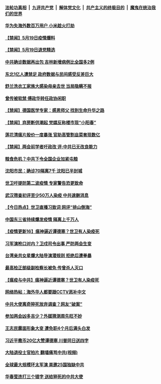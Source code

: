####  [法轮功真相](../../../../basic/blob/master/README.md?t=05200748) &nbsp;|&nbsp; [九评共产党](../../../../9ping.md/blob/master/README.md?t=05200748) &nbsp;|&nbsp; [解体党文化](../../../../jtdwh.md/blob/master/README.md?t=05200748)  &nbsp;|&nbsp; [共产主义的终极目的](../../../../gczydzjmd.md/blob/master/README.md?t=05200748) &nbsp;|&nbsp; [魔鬼在统治我们的世界](../../../../mgztzwmdsj.md/blob/master/README.md?t=05200748) 

#### [华为失海外数百万用户 小米趁火打劫](../pages/prog204/a102851145.md?t=05200748) 

#### [【禁闻】5月19日疫情爆料](../pages/prog204/a102851095.md?t=05200748) 

#### [【禁闻】5月19日退党精选](../pages/prog204/a102851083.md?t=05200748) 

#### [中共确诊数据再出包 吉林新增病例比全国多2例](../pages/prog204/a102850957.md?t=05200748) 

#### [东北1亿人遭禁足 政府数据与民间感受反差巨大](../pages/prog204/a102851050.md?t=05200748) 

#### [舒兰洗衣工家族大感染母亲去世 当局隐瞒不报](../pages/prog204/a102850995.md?t=05200748) 

#### [曾传被软禁 傅政华转任政协闲职](../pages/prog204/a102850987.md?t=05200748) 

#### [【禁闻】德国医学专家：感恩师父  找到生命升华之路](../pages/prog204/a102850988.md?t=05200748) 

#### [【禁闻】弃房断供潮起 党媒反称楼市现“小阳春”](../pages/prog204/a102850968.md?t=05200748) 

#### [莲花清瘟片股价一度暴涨 官助高管割韭菜套现数亿](../pages/prog204/a102850961.md?t=05200748) 

#### [【禁闻】两会前学者吁政改 评:中共已无改良能力](../pages/prog204/a102850958.md?t=05200748) 

#### [粮食危机？中共下令全国企业加紧屯粮](../pages/prog204/a102850821.md?t=05200748) 

#### [沈阳市民：确诊70隔离7千 沈阳已半封城](../pages/prog204/a102850763.md?t=05200748) 

#### [世卫吁提防第二波疫情 专家警告恐更致命](../pages/prog204/a102850080.md?t=05200748) 

#### [武汉筛查初评至少50万人染疫 中共速删消息](../pages/prog204/a102850697.md?t=05200748) 

#### [【今日热点】世卫直播习致词 网评“排山倒海”](../pages/prog204/a102850628.md?t=05200748) 

#### [中国东三省持续爆发疫情 隔离上千万人](../pages/prog204/a102850695.md?t=05200748) 

#### [【疫情更新16】瘟神逼近谭德塞？世卫有人染疫死](../pages/prog204/a102849540.md?t=05200748) 

#### [习军演枪口对内？卫戍司令出事 严防两会生变](../pages/prog204/a102850675.md?t=05200748) 

#### [台湾亲共女星爆大陆导演潜规则 拒绝后遭拳暴](../pages/prog204/a102850652.md?t=05200748) 

#### [最高检正部级副检察长被免 传曾杀人灭口](../pages/prog204/a102850650.md?t=05200748) 

#### [【瘟疫与中共】瘟神逼近谭德塞？世卫有人染疫死](../pages/prog204/a102850621.md?t=05200748) 

#### [网络热帖：海外华人都要跟CCTV恶补中文](../pages/prog204/a102850619.md?t=05200748) 

#### [中共大使离奇猝死放弃调查？网友“破案”](../pages/prog204/a102850576.md?t=05200748) 

#### [参加两会凶多吉少？外媒猜测周先旺不妙](../pages/prog204/a102850537.md?t=05200748) 

#### [王志民露面形象大变 遭免职4个月后满头白发](../pages/prog204/a102850514.md?t=05200748) 

#### [习近平撒币20亿大赞谭德塞 川普同日送四字](../pages/prog204/a102850393.md?t=05200748) 

#### [大陆退役士官拍片 翻墙痛骂中共(视频)](../pages/prog204/a102850360.md?t=05200748) 

#### [全球最大规模环太军演 美邀25国独缺中共](../pages/prog204/a102850345.md?t=05200748) 

#### [华春莹连打三个错字 送给猝死的中共大使](../pages/prog204/a102850331.md?t=05200748) 

